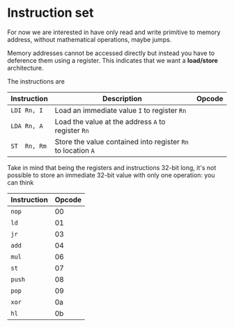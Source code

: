 # Instruction set

For now we are interested in have only read and write primitive to memory address, without mathematical
operations, maybe jumps.

Memory addresses cannot be accessed directly but instead you have to deference them using a register.
This indicates that we want a **load/store** architecture.

The instructions are

| Instruction | Description | Opcode |
|-------------|-------------|--------|
| ``LDI Rn, I`` | Load an immediate value ``I`` to register ``Rn`` |
| ``LDA Rn, A`` | Load the value at the address ``A`` to register ``Rn`` |
| ``ST  Rn, Rm`` | Store the value contained into register ``Rn`` to location ``A`` |

Take in mind that being the registers and instructions 32-bit long, it's not possible to
store an immediate 32-bit value with only one operation: you can think

| Instruction | Opcode |
|-------------|--------|
| ``nop`` | 00 |
| ``ld`` | 01 |
| ``jr`` | 03 |
| ``add`` | 04 |
| ``mul`` | 06 |
| ``st`` | 07 |
| ``push`` | 08 |
| ``pop`` | 09 |
| ``xor`` | 0a |
| ``hl`` | 0b |
